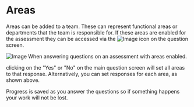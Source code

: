 # Areas

Areas can be added to a team. These can represent functional areas or departments that the team is responsible for. If these areas are enabled for the assessment they can be accessed via the  ![Image](/assets/screenshots/concepts/areaIcon.png) icon on the question screen.

![Image](/assets/screenshots/concepts/areas.png)
When answering questions on an assessment with areas enabled.

clicking on the "Yes" or "No" on the main question screen will set all areas to that response. Alternatively, you can set responses for each area, as shown above.

Progress is saved as you answer the questions so if something happens your work will not be lost.